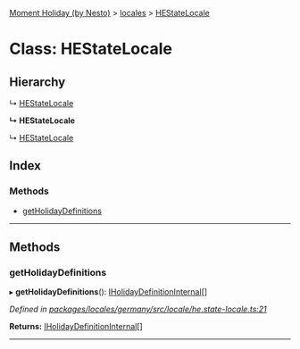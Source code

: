 [Moment Holiday (by Nesto)](../README.md) > [locales](../modules/locales.md) > [HEStateLocale](../classes/locales.hestatelocale.md)

# Class: HEStateLocale

## Hierarchy

↳  [HEStateLocale](locales.hestatelocale.md)

**↳ HEStateLocale**

↳  [HEStateLocale](locales.hestatelocale.md)

## Index

### Methods

* [getHolidayDefinitions](locales.hestatelocale.md#getholidaydefinitions)

---

## Methods

<a id="getholidaydefinitions"></a>

###  getHolidayDefinitions

▸ **getHolidayDefinitions**(): [IHolidayDefinitionInternal](../interfaces/_node_modules__nesto_software_moment_holiday_core_src_holiday_definition_interface_.iholidaydefinitioninternal.md)[]

*Defined in [packages/locales/germany/src/locale/he.state-locale.ts:21](https://github.com/nesto-software/moment-holiday/blob/c39e49d/packages/locales/germany/src/locale/he.state-locale.ts#L21)*

**Returns:** [IHolidayDefinitionInternal](../interfaces/_node_modules__nesto_software_moment_holiday_core_src_holiday_definition_interface_.iholidaydefinitioninternal.md)[]

___

